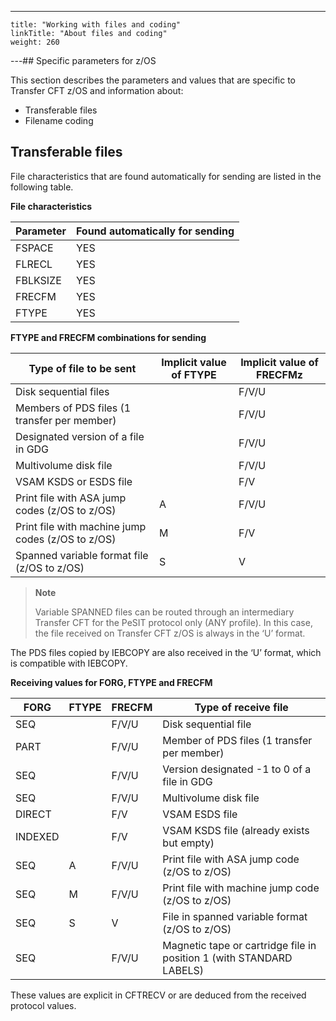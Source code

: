 ---
    title: "Working with files and coding"
    linkTitle: "About files and coding"
    weight: 260
---## Specific parameters for z/OS

This section describes the parameters and values that are specific to Transfer CFT z/OS and information about:

- Transferable files
- Filename coding

## Transferable files

File characteristics that are found automatically for sending are listed in the following table.

**File characteristics**


| Parameter  | Found automatically for sending  |
| --- | --- |
| FSPACE | YES |
| FLRECL | YES |
| FBLKSIZE | YES |
| FRECFM | YES |
| FTYPE | YES |


**FTYPE and FRECFM combinations for sending**


| Type of file to be sent  | Implicit value of FTYPE  | Implicit value of FRECFMz  |
| --- | --- | --- |
| Disk sequential files |   | F/V/U |
| Members of PDS files (1 transfer per member) |   | F/V/U |
| Designated version of a file in GDG |   | F/V/U |
| Multivolume disk file |   | F/V/U |
| VSAM KSDS or ESDS file |   | F/V |
| Print file with ASA jump codes (z/OS to z/OS) | A | F/V/U |
| Print file with machine jump codes (z/OS to z/OS) | M | F/V |
| Spanned variable format file (z/OS to z/OS) | S | V |


> **Note**
>
> Variable SPANNED files can be routed through an intermediary Transfer CFT for the PeSIT protocol only (ANY profile). In this case, the file received on Transfer CFT z/OS is always in the ‘U’ format.

The PDS files copied by IEBCOPY are also received in the ‘U’ format, which is compatible with IEBCOPY.

**Receiving values for FORG, FTYPE and FRECFM**


| FORG  | FTYPE  | FRECFM  |  Type of receive file  |
| --- | --- | --- | --- |
| SEQ |   | F/V/U | Disk sequential file |
| PART |   | F/V/U | Member of PDS files (1 transfer per member) |
| SEQ |   | F/V/U | Version designated -1 to 0 of a file in GDG |
| SEQ |   | F/V/U | Multivolume disk file |
| DIRECT |   | F/V | VSAM ESDS file |
| INDEXED |   | F/V | VSAM KSDS file (already exists but empty) |
| SEQ | A | F/V/U | Print file with ASA jump code (z/OS to z/OS) |
| SEQ | M | F/V/U | Print file with machine jump code (z/OS to z/OS) |
| SEQ | S | V | File in spanned variable format (z/OS to z/OS) |
| SEQ |   | F/V/U | Magnetic tape or cartridge file in position 1 (with STANDARD LABELS) |


These values are explicit in CFTRECV or are deduced from the received protocol values.
